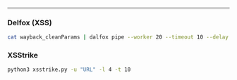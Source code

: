 -- - 
### Delfox (XSS)
```bash
cat wayback_cleanParams | dalfox pipe --worker 20 --timeout 10 --delay 100
```

### XSStrike
```bash
python3 xsstrike.py -u "URL" -l 4 -t 10
```